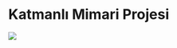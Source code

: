 # Katmanlı Mimari Projesi



<img src="https://github.com/Berkayyolcu/Katmanli-Mimari-Projesi/blob/main/screenshot/slider_ve_menü.PNG" width="auto">
<br>

 
